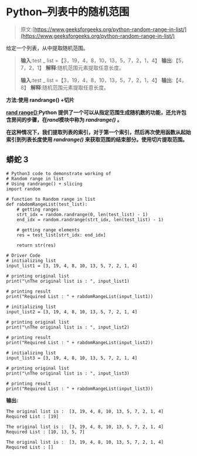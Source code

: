 # Python–列表中的随机范围

> 原文:[https://www.geeksforgeeks.org/python-random-range-in-list/](https://www.geeksforgeeks.org/python-random-range-in-list/)

给定一个列表，从中提取随机范围。

> **输入**:test _ list =【3，19，4，8，10，13，5，7，2，1，4】
> **输出**:【5，7，2，1】
> **解释**:随机范围元素提取任意长度。
> 
> **输入**:test _ list =【3，19，4，8，10，13，5，7，2，1，4】
> **输出**:【4，8】
> **解释**:随机范围元素提取任意长度。

**方法:使用 randrange() +切片**

[**rand range():**](https://www.geeksforgeeks.org/randrange-in-python/)**Python 提供了一个可以从指定范围生成随机数的功能，还允许包含房间的步骤，在*rand*模块中称为 *randrange()* 。**

**在这种情况下，我们提取列表的索引，对于第一个索引，然后再次使用函数从起始索引到列表长度使用 *randrange()* 来获取范围的结束部分。使用切片提取范围。**

## **蟒蛇 3**

```
# Python3 code to demonstrate working of
# Random range in list
# Using randrange() + slicing
import random

# function to Random range in list
def rabdomRangeList(test_list):
    # getting ranges
    strt_idx = random.randrange(0, len(test_list) - 1)
    end_idx = random.randrange(strt_idx, len(test_list) - 1)

    # getting range elements
    res = test_list[strt_idx: end_idx]

    return str(res)

# Driver Code
# initializing list
input_list1 = [3, 19, 4, 8, 10, 13, 5, 7, 2, 1, 4]

# printing original list
print("\nThe original list is : ", input_list1)

# printing result
print("Required List : " + rabdomRangeList(input_list1))

# initializing list
input_list2 = [3, 19, 4, 8, 10, 13, 5, 7, 2, 1, 4]

# printing original list
print("\nThe original list is : ", input_list2)

# printing result
print("Required List : " + rabdomRangeList(input_list2))

# initializing list
input_list3 = [3, 19, 4, 8, 10, 13, 5, 7, 2, 1, 4]

# printing original list
print("\nThe original list is : ", input_list3)

# printing result
print("Required List : " + rabdomRangeList(input_list3))
```

****输出:****

```
The original list is :  [3, 19, 4, 8, 10, 13, 5, 7, 2, 1, 4]
Required List : [19]

The original list is :  [3, 19, 4, 8, 10, 13, 5, 7, 2, 1, 4]
Required List : [10, 13, 5, 7]

The original list is :  [3, 19, 4, 8, 10, 13, 5, 7, 2, 1, 4]
Required List : []
```